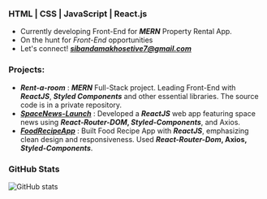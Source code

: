 ### HTML | CSS | JavaScript | React.js
* Currently developing Front-End for **<em>MERN</em>** Property Rental App.
* On the hunt for <em>Front-End</em> opportunities
* Let's connect! **<em>sibandamakhosetive7@gmail.com</em>**

### Projects:

* **<em>Rent-a-room</em>** : **<em>MERN</em>** Full-Stack project. Leading Front-End with **<em>ReactJS</em>**, **<em>Styled Components</em>** and other essential libraries. The source code is in a private repository.
* **<em>[SpaceNews-Launch](https://makhoe7-spacenews.netlify.app)</em>** : Developed a **<em>ReactJS</em>** web app featuring space news using **<em>React-Router-DOM</em>, <em>Styled-Components</em>**, and Axios.
* **<em>[FoodRecipeApp](https://makhoe7-recipeapp.netlify.app/)</em>** : Built Food Recipe App with **<em>ReactJS</em>**, emphasizing clean design and responsiveness. Used **<em>React-Router-Dom</em>, Axios, <em>Styled-Components</em>**.

### GitHub Stats
![GitHub stats](https://github-readme-stats.vercel.app/api?username=Makhosetive7&show_icons=true&theme=radical)
